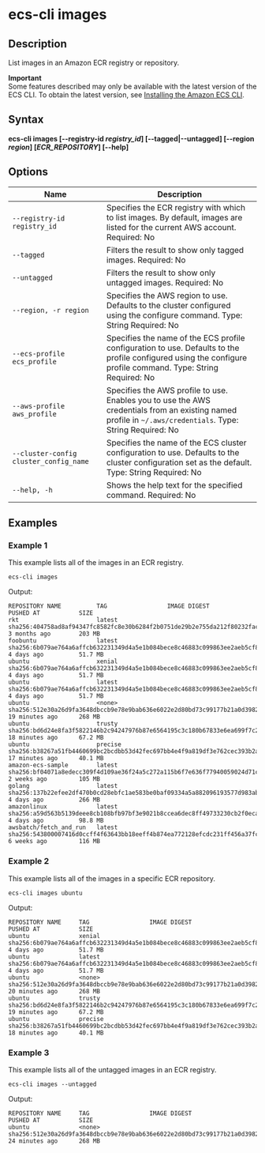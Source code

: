 # ecs\-cli images<a name="cmd-ecs-cli-images"></a>

## Description<a name="cmd-ecs-cli-images-description"></a>

List images in an Amazon ECR registry or repository\.

**Important**  
Some features described may only be available with the latest version of the ECS CLI\. To obtain the latest version, see [Installing the Amazon ECS CLI](ECS_CLI_installation.md)\.

## Syntax<a name="cmd-ecs-cli-images-syntax"></a>

**ecs\-cli images \[\-\-registry\-id *registry\_id*\] \[\-\-tagged\|\-\-untagged\] \[\-\-region *region*\] \[*ECR\_REPOSITORY*\] \[\-\-help\]** 

## Options<a name="cmd-ecs-cli-images-options"></a>


| Name | Description | 
| --- | --- | 
|  `--registry-id registry_id`  |  Specifies the ECR registry with which to list images\. By default, images are listed for the current AWS account\. Required: No  | 
|  `--tagged`  |  Filters the result to show only tagged images\. Required: No  | 
|  `--untagged`  |  Filters the result to show only untagged images\. Required: No  | 
|  `--region, -r region`  |  Specifies the AWS region to use\. Defaults to the cluster configured using the configure command\. Type: String Required: No  | 
|  `--ecs-profile ecs_profile`  |  Specifies the name of the ECS profile configuration to use\. Defaults to the profile configured using the configure profile command\. Type: String Required: No  | 
|  `--aws-profile aws_profile`  |  Specifies the AWS profile to use\. Enables you to use the AWS credentials from an existing named profile in `~/.aws/credentials`\. Type: String Required: No  | 
|  `--cluster-config cluster_config_name`  |  Specifies the name of the ECS cluster configuration to use\. Defaults to the cluster configuration set as the default\. Type: String Required: No  | 
|  `--help, -h`  |  Shows the help text for the specified command\. Required: No  | 

## Examples<a name="cmd-ecs-cli-images-examples"></a>

### Example 1<a name="cmd-ecs-cli-images-example-1"></a>

This example lists all of the images in an ECR registry\.

```
ecs-cli images
```

Output:

```
REPOSITORY NAME          TAG                 IMAGE DIGEST                                                              PUSHED AT           SIZE
rkt                      latest              sha256:404758ad8af94347fc8582fc8e30b6284f2b0751de29b2e755da212f80232fac   3 months ago        203 MB
foobuntu                 latest              sha256:6b079ae764a6affcb632231349d4a5e1b084bece8c46883c099863ee2aeb5cf8   4 days ago          51.7 MB
ubuntu                   xenial              sha256:6b079ae764a6affcb632231349d4a5e1b084bece8c46883c099863ee2aeb5cf8   4 days ago          51.7 MB
ubuntu                   latest              sha256:6b079ae764a6affcb632231349d4a5e1b084bece8c46883c099863ee2aeb5cf8   4 days ago          51.7 MB
ubuntu                   <none>              sha256:512e30a26d9fa3648dbccb9e78e9bab636e6022e2d80bd73c99177b21a0d3982   19 minutes ago      268 MB
ubuntu                   trusty              sha256:bd6d24e8fa3f5822146b2c94247976b87e6564195c3c180b67833e6ea699f7c2   18 minutes ago      67.2 MB
ubuntu                   precise             sha256:b38267a51fb4460699bc2bcdbb53d42fec697bb4e4f9a819df3e762cec393b2a   17 minutes ago      40.1 MB
amazon-ecs-sample        latest              sha256:bf04071a8edecc309f4d109ae36f24a5c272a115b6f7e636f77940059024d71c   2 weeks ago         105 MB
golang                   latest              sha256:137b22efee2df470b0cd28ebfc1ae583be0baf09334a5a882096193577d983ab   4 days ago          266 MB
amazonlinux              latest              sha256:a59d563b5139deee8cb108bfb97bf3e9021b8ccea6dec8ff49733230cb2f0eca   4 days ago          98.8 MB
awsbatch/fetch_and_run   latest              sha256:543800007416d0ccff4f63643bb18eeff4b874ea772128efcdc231ff456a37fc   6 weeks ago         116 MB
```

### Example 2<a name="cmd-ecs-cli-images-example-2"></a>

This example lists all of the images in a specific ECR repository\.

```
ecs-cli images ubuntu
```

Output:

```
REPOSITORY NAME     TAG                 IMAGE DIGEST                                                              PUSHED AT           SIZE
ubuntu              xenial              sha256:6b079ae764a6affcb632231349d4a5e1b084bece8c46883c099863ee2aeb5cf8   4 days ago          51.7 MB
ubuntu              latest              sha256:6b079ae764a6affcb632231349d4a5e1b084bece8c46883c099863ee2aeb5cf8   4 days ago          51.7 MB
ubuntu              <none>              sha256:512e30a26d9fa3648dbccb9e78e9bab636e6022e2d80bd73c99177b21a0d3982   20 minutes ago      268 MB
ubuntu              trusty              sha256:bd6d24e8fa3f5822146b2c94247976b87e6564195c3c180b67833e6ea699f7c2   19 minutes ago      67.2 MB
ubuntu              precise             sha256:b38267a51fb4460699bc2bcdbb53d42fec697bb4e4f9a819df3e762cec393b2a   18 minutes ago      40.1 MB
```

### Example 3<a name="cmd-ecs-cli-images-example-3"></a>

This example lists all of the untagged images in an ECR registry\.

```
ecs-cli images --untagged
```

Output:

```
REPOSITORY NAME     TAG                 IMAGE DIGEST                                                              PUSHED AT           SIZE
ubuntu              <none>              sha256:512e30a26d9fa3648dbccb9e78e9bab636e6022e2d80bd73c99177b21a0d3982   24 minutes ago      268 MB
```